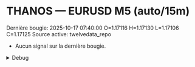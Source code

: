 # THANOS — EURUSD M5 (auto/15m)
Dernière bougie: 2025-10-17 07:40:00  O=1.17116  H=1.17130  L=1.17106  C=1.17125
Source active: twelvedata_repo

- Aucun signal sur la dernière bougie.

<details><summary>Debug</summary>

- TD_API_KEY manquant.

</details>